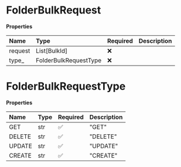 # FolderBulkRequest

**Properties**

| Name    | Type                  | Required | Description |
| :------ | :-------------------- | :------- | :---------- |
| request | List[BulkId]          | ❌       |             |
| type\_  | FolderBulkRequestType | ❌       |             |

# FolderBulkRequestType

**Properties**

| Name   | Type | Required | Description |
| :----- | :--- | :------- | :---------- |
| GET    | str  | ✅       | "GET"       |
| DELETE | str  | ✅       | "DELETE"    |
| UPDATE | str  | ✅       | "UPDATE"    |
| CREATE | str  | ✅       | "CREATE"    |

